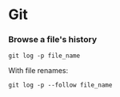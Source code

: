 Git 
===


### Browse a file's history

`git log -p file_name`

With file renames:

`git log -p --follow file_name`
